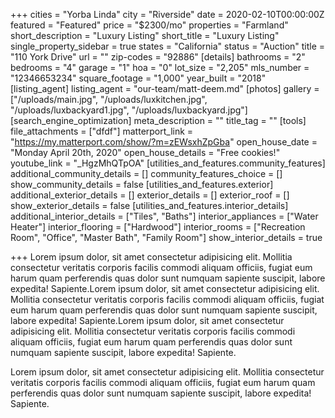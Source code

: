 +++
cities = "Yorba Linda"
city = "Riverside"
date = 2020-02-10T00:00:00Z
featured = "Featured"
price = "$2300/mo"
properties = "Farmland"
short_description = "Luxury Listing"
short_title = "Luxury Listing"
single_property_sidebar = true
states = "California"
status = "Auction"
title = "110 York Drive"
url = ""
zip-codes = "92886"
[details]
bathrooms = "2"
bedrooms = "4"
garage = "1"
hoa = "0"
lot_size = "2,205"
mls_number = "12346653234"
square_footage = "1,000"
year_built = "2018"
[listing_agent]
listing_agent = "our-team/matt-deem.md"
[photos]
gallery = ["/uploads/main.jpg", "/uploads/luxkitchen.jpg", "/uploads/luxbackyard1.jpg", "/uploads/luxbackyard.jpg"]
[search_engine_optimization]
meta_description = ""
title_tag = ""
[tools]
file_attachments = ["dfdf"]
matterport_link = "https://my.matterport.com/show/?m=zEWsxhZpGba"
open_house_date = "Monday April 20th, 2020"
open_house_details = "Free cookies!"
youtube_link = "_HgzMhQTpOA"
[utilities_and_features.community_features]
additional_community_details = []
community_features_choice = []
show_community_details = false
[utilities_and_features.exterior]
additional_exterior_details = []
exterior_details = []
exterior_roof = []
show_exterior_details = false
[utilities_and_features.interior_details]
additional_interior_details = ["Tiles", "Baths"]
interior_appliances = ["Water Heater"]
interior_flooring = ["Hardwood"]
interior_rooms = ["Recreation Room", "Office", "Master Bath", "Family Room"]
show_interior_details = true

+++
Lorem ipsum dolor, sit amet consectetur adipisicing elit. Mollitia consectetur veritatis corporis facilis commodi aliquam officiis, fugiat eum harum quam perferendis quas dolor sunt numquam sapiente suscipit, labore expedita! Sapiente.Lorem ipsum dolor, sit amet consectetur adipisicing elit. Mollitia consectetur veritatis corporis facilis commodi aliquam officiis, fugiat eum harum quam perferendis quas dolor sunt numquam sapiente suscipit, labore expedita! Sapiente.Lorem ipsum dolor, sit amet consectetur adipisicing elit. Mollitia consectetur veritatis corporis facilis commodi aliquam officiis, fugiat eum harum quam perferendis quas dolor sunt numquam sapiente suscipit, labore expedita! Sapiente.

Lorem ipsum dolor, sit amet consectetur adipisicing elit. Mollitia consectetur veritatis corporis facilis commodi aliquam officiis, fugiat eum harum quam perferendis quas dolor sunt numquam sapiente suscipit, labore expedita! Sapiente.